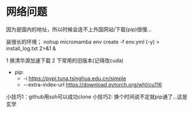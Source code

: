 # 网络问题
因为是国内的地址，所以时候会连不上外国网站/下载(pip)很慢...

装很长的环境； nohup micromamba env create -f env.yml (-y) > install_log.txt 2>&1 &

1 换清华源加速下载 2 下常用的旧版本(记得改cuda)
  - pip:
    - -i https://pypi.tuna.tsinghua.edu.cn/simple 
    - --extra-index-url https://download.pytorch.org/whl/cu116

小技巧1：github用ssh可以成功clone
小技巧2: 换个时间说不定就pip通了...这是玄学